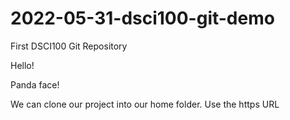 # 2022-05-31-dsci100-git-demo
First DSCI100 Git Repository

Hello!

Panda face!

We can clone our project into our home folder.
Use the https URL